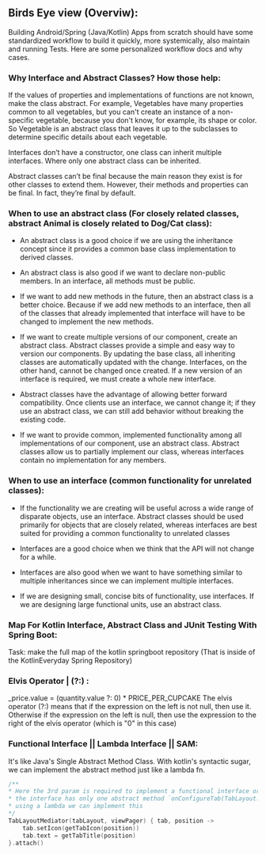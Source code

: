 ## Birds Eye view (Overviw):
Building Android/Spring (Java/Kotlin) Apps from scratch should have some standardized workflow to build it quickly, more systemically, also maintain and running Tests. Here are some personalized workflow docs and why cases.


### Why Interface and Abstract Classes? How those help:
 If the values of properties and implementations of functions are not known, make the class abstract. For example, Vegetables have many properties common to all vegetables, but you can't create an instance of a non-specific vegetable, because you don't know, for example, its shape or color. So Vegetable is an abstract class that leaves it up to the subclasses to determine specific details about each vegetable.

Interfaces don’t have a constructor, one class can inherit multiple interfaces. Where only one abstract class can be inherited.

Abstract classes can’t be final because the main reason they exist is for other classes to extend them. However, their methods and properties can be final. In fact, they’re final by default.

### When to use an abstract class (For closely related classes, abstract Animal is closely related to Dog/Cat class):
- An abstract class is a good choice if we are using the inheritance concept since it provides a common base class implementation to derived classes.

- An abstract class is also good if we want to declare non-public members. In an interface, all methods must be public.

- If we want to add new methods in the future, then an abstract class is a better choice. Because if we add new methods to an interface, then all of the classes that already implemented that interface will have to be changed to implement the new methods.

- If we want to create multiple versions of our component, create an abstract class. Abstract classes provide a simple and easy way to version our components. By updating the base class, all inheriting classes are automatically updated with the change. Interfaces, on the other hand, cannot be changed once created. If a new version of an interface is required, we must create a whole new interface.

- Abstract classes have the advantage of allowing better forward compatibility. Once clients use an interface, we cannot change it; if they use an abstract class, we can still add behavior without breaking the existing code.

- If we want to provide common, implemented functionality among all implementations of our component, use an abstract class. Abstract classes allow us to partially implement our class, whereas interfaces contain no implementation for any members.


### When to use an interface (common functionality for unrelated classes):
- If the functionality we are creating will be useful across a wide range of disparate objects, use an interface. Abstract classes should be used primarily for objects that are closely related, whereas interfaces are best suited for providing a common functionality to unrelated classes

- Interfaces are a good choice when we think that the API will not change for a while.

- Interfaces are also good when we want to have something similar to multiple inheritances since we can implement multiple interfaces.

- If we are designing small, concise bits of functionality, use interfaces. If we are designing large functional units, use an abstract class.

### Map For Kotlin Interface, Abstract Class and JUnit Testing With Spring Boot:
Task: make the full map of the kotlin springboot repository (That is inside of the KotlinEveryday Spring Repository)


### Elvis Operator | (?:) :
_price.value = (quantity.value ?: 0) * PRICE_PER_CUPCAKE
The elvis operator (?:) means that if the expression on the left is not null, then use it. Otherwise if the expression on the left is null, then use the expression to the right of the elvis operator (which is "0" in this case)

### Functional Interface || Lambda Interface || SAM:
It's like Java's Single Abstract Method Class. With kotlin's syntactic sugar, we can implement the abstract method just like a lambda fn.
```kotlin
/**
* Here the 3rd param is required to implement a functional interface or SAM named TabLayoutMediator.TabConfigurationStrategy
* the interface has only one abstract method `onConfigureTab(TabLayout.Tab tab, int position)` which we need to implement.
* using a lambda we can implement this
*/
TabLayoutMediator(tabLayout, viewPager) { tab, position ->
    tab.setIcon(getTabIcon(position))
    tab.text = getTabTitle(position)
}.attach()
```